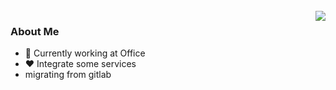 <br>
<img align="right" src="https://github-readme-stats.vercel.app/api?username=Akhyar41&theme=algolia&hide_border=true&include_all_commits=true&count_private=true&show_icons=true">

### About Me
- 👜 Currently working at Office
- ❤️ Integrate some services
- migrating from gitlab
